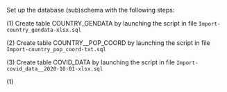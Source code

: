 Set up the database (sub)schema with the following steps:

(1) Create table COUNTRY_GENDATA by launching the script in file `Import-country_gendata-xlsx.sql`

(2) Create table COUNTRY__POP_COORD by launching the script in file `Import-country_pop_coord-txt.sql`

(3) Create table COVID_DATA by launching the script in file `Import-covid_data__2020-10-01-xlsx.sql`


(1) 


